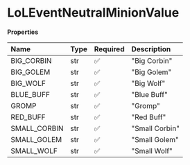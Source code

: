 # LoLEventNeutralMinionValue

**Properties**

| Name         | Type | Required | Description    |
| :----------- | :--- | :------- | :------------- |
| BIG_CORBIN   | str  | ✅       | "Big Corbin"   |
| BIG_GOLEM    | str  | ✅       | "Big Golem"    |
| BIG_WOLF     | str  | ✅       | "Big Wolf"     |
| BLUE_BUFF    | str  | ✅       | "Blue Buff"    |
| GROMP        | str  | ✅       | "Gromp"        |
| RED_BUFF     | str  | ✅       | "Red Buff"     |
| SMALL_CORBIN | str  | ✅       | "Small Corbin" |
| SMALL_GOLEM  | str  | ✅       | "Small Golem"  |
| SMALL_WOLF   | str  | ✅       | "Small Wolf"   |

<!-- This file was generated by liblab | https://liblab.com/ -->

